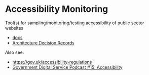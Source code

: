 # Accessibility Monitoring

Tool(s) for sampling/monitoring/testing accessibility of public sector websites

- [docs](docs)
- [Architecture Decision Records](docs/architecture/adrs)

Also see:
- https://gov.uk/accessibility-regulations
- [Government Digital Service Podcast #15: Accessibility](https://open.spotify.com/episode/55vXLoeJ3XlXnHOWjGzlFn)
 

